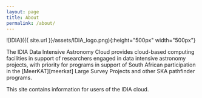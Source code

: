 ```yaml
---
layout: page
title: About
permalink: /about/
---
```


![IDIA]({{ site.url }}/assets/IDIA_logo.png){:height="500px" width="500px"}


The IDIA Data Intensive Astronomy Cloud provides cloud-based computing facilities in support of researchers engaged in data intensive
astronomy projects, with priority for programs in support of South African participation in the [MeerKAT][meerkat] Large Survey Projects and other SKA pathfinder programs.

This site contains information for users of the IDIA cloud.
